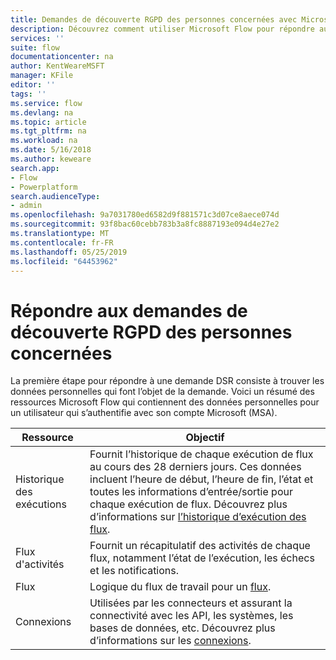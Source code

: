 ```yaml
---
title: Demandes de découverte RGPD des personnes concernées avec Microsoft Flow pour les comptes Microsoft (MSA) | Microsoft Docs
description: Découvrez comment utiliser Microsoft Flow pour répondre aux demandes de découverte RGPD des personnes concernées pour les comptes Microsoft.
services: ''
suite: flow
documentationcenter: na
author: KentWeareMSFT
manager: KFile
editor: ''
tags: ''
ms.service: flow
ms.devlang: na
ms.topic: article
ms.tgt_pltfrm: na
ms.workload: na
ms.date: 5/16/2018
ms.author: keweare
search.app:
- Flow
- Powerplatform
search.audienceType:
- admin
ms.openlocfilehash: 9a7031780ed6582d9f881571c3d07ce8aece074d
ms.sourcegitcommit: 93f8bac60cebb783b3a8fc8887193e094d4e27e2
ms.translationtype: MT
ms.contentlocale: fr-FR
ms.lasthandoff: 05/25/2019
ms.locfileid: "64453962"
---
```

# <a name="respond-to-gdpr-data-subject-discovery-requests"></a>Répondre aux demandes de découverte RGPD des personnes concernées 

La première étape pour répondre à une demande DSR consiste à trouver les données personnelles qui font l’objet de la demande.
Voici un résumé des ressources Microsoft Flow qui contiennent des données personnelles pour un utilisateur qui s’authentifie avec son compte Microsoft (MSA).

|Ressource|Objectif|
|-----|-----|
|Historique des exécutions|Fournit l’historique de chaque exécution de flux au cours des 28 derniers jours. Ces données incluent l’heure de début, l’heure de fin, l’état et toutes les informations d’entrée/sortie pour chaque exécution de flux. Découvrez plus d’informations sur [l’historique d’exécution des flux](https://flow.microsoft.com/blog/download-history-recurrence/).|
|Flux d'activités| Fournit un récapitulatif des activités de chaque flux, notamment l’état de l’exécution, les échecs et les notifications.|
|Flux|Logique du flux de travail pour un [flux](https://docs.microsoft.com/flow/get-started-logic-flow).|
|Connexions|Utilisées par les connecteurs et assurant la connectivité avec les API, les systèmes, les bases de données, etc. Découvrez plus d’informations sur les [connexions](add-manage-connections.md).|

